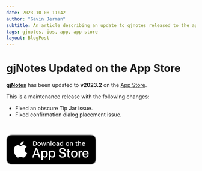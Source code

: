 ```yaml
---
date: 2023-10-08 11:42
author: "Gavin Jerman"
subtitle: An article describing an update to gjnotes released to the app store.
tags: gjnotes, ios, app, app store
layout: BlogPost
---
```


# gjNotes Updated on the App Store

[**gjNotes**](/projects/gjNotes) has been updated to **v2023.2** on the [App Store](https://apps.apple.com/app/gjnotes/id1562333522?platform=iphone).

This is a maintenance release with the following changes:
- Fixed an obscure Tip Jar issue.
- Fixed confirmation dialog placement issue.
<br>

[![download](/images/Download_on_the_App_Store_Badge_US-UK_RGB_blk_092917.svg)](https://apps.apple.com/app/gjnotes/id1562333522?platform=iphone)
